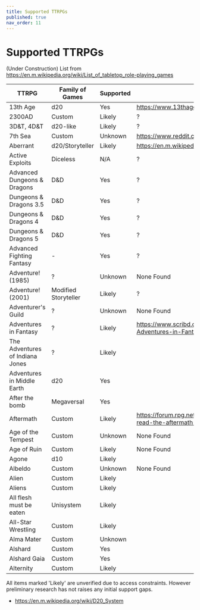 ```yaml
---
title: Supported TTRPGs
published: true
nav_order: 11
---
```

# Supported TTRPGs

(Under Construction) List from https://en.m.wikipedia.org/wiki/List_of_tabletop_role-playing_games

| TTRPG | Family of Games | Supported | Reference |
| ----- | ---------- | --------- | ------- |
| 13th Age | d20 | Yes | https://www.13thagesrd.com/combat-rules/ |
| 2300AD | Custom | Likely | ? |
| 3D&T, 4D&T | d20-like | Likely | ? |
| 7th Sea | Custom | Unknown | https://www.reddit.com/r/rpg/comments/47j3u8/7th_sea_system/ |
| Aberrant | d20/Storyteller | Likely | https://en.m.wikipedia.org/wiki/Aberrant |
| Active Exploits | Diceless | N/A | ? |
| Advanced Dungeons & Dragons | D&D | Yes | ? |
| Dungeons & Dragons 3.5 | D&D | Yes | ? |
| Dungeons & Dragons 4 | D&D | Yes | ? |
| Dungeons & Dragons 5 | D&D | Yes | ? |
| Advanced Fighting Fantasy | - | Yes | ? |
| Adventure! (1985) | ? | Unknown | None Found |
| Adventure! (2001) | Modified Storyteller | Likely | ? |
| Adventurer's Guild | ? | Unknown | None Found |
| Adventures in Fantasy | ? | Likely | https://www.scribd.com/document/245240865/1979-Adventures-in-Fantasy-Book-of-Adventure |
| The Adventures of Indiana Jones | ? | Likely | |
| Adventures in Middle Earth | d20 | Yes | |
| After the bomb | Megaversal | Yes | |
| Aftermath | Custom | Likely | https://forum.rpg.net/index.php?threads/aftermath-where-i-read-the-aftermath-rules.684493/ |
| Age of the Tempest | Custom | Unknown | None Found |
| Age of Ruin | Custom | Likely | None Found |
| Agone | d10 | Likely | |
| Albeldo | Custom | Unknown | None Found |
| Alien | Custom | Likely | |
| Aliens | Custom | Likely | |
| All flesh must be eaten | Unisystem | Likely | |
| All-Star Wrestling | Custom | Likely | |
| Alma Mater | Custom | Unknown | |
| Alshard | Custom | Yes ||
| Alshard Gaia | Custom | Yes ||
| Alternity | Custom | Likely ||



All items marked 'Likely' are unverified due to access constraints. However preliminary research has not raises any initial support gaps.

* https://en.m.wikipedia.org/wiki/D20_System
